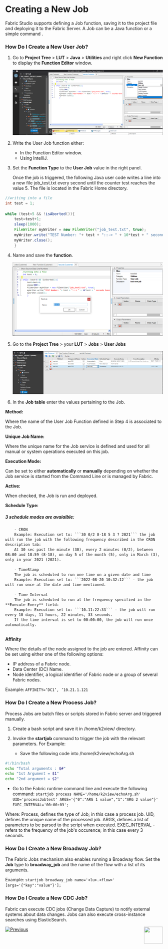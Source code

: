# Creating a New Job

Fabric Studio supports defining a Job function, saving it to the project file and deploying it to the Fabric Server. A Job can be a Java function or a simple command .

### How Do I Create a New User Job?

1. Go to **Project Tree** > **LUT** > **Java** > **Utilities** and right click **New Function** to display the **Function Editor** window.

   <img src="/articles/20_jobs_and_batch_services/images/03_jobs_and_batch_services_create_a_job_userjob.PNG">     

2. Write the User Job function either:
   -    In the Function Editor window.
   -    Using IntelliJ.
3. Set the **Function Type** to the **User Job** value in the right panel. 

   Once the job is triggered, the following Java user code writes a line into a new file job_test.txt every second until the counter test reaches the value 5. The file is located in the Fabric Home directory. 

```java
//writing into a file
int test = 1;

while (test<5 && !isAborted()){
	test=test+1;
	sleep(1000);
	FileWriter myWriter = new FileWriter("job_test.txt", true);
	myWriter.write("TEST Number: "+ test + "::-> " + 10*test + " seconds have been going on since start/n");
	myWriter.close();
	}
```
  
4. Name and save the **function**.

   <img src="/articles/20_jobs_and_batch_services/images/04_jobs_and_batch_services_create_a_job_userjob.PNG">
   

5. Go to the **Project Tree** > your **LUT** > **Jobs** > **User Jobs**

   <img src="/articles/20_jobs_and_batch_services/images/05_jobs_and_batch_services_create_a_job_userjob.PNG">  
   

6. In the **Job table** enter the values pertaining to the Job.


**Method:** 

Where the name of the User Job Function defined in Step 4 is associated to the Job.


**Unique Job Name:** 

Where the unique name for the Job service is defined and used for all manual or system operations executed on this job.


**Execution Mode:**

Can be set to either **automatically** or **manually** depending on whether the Job service is started from the Command Line or is managed by Fabric.


**Active:**

When checked, the Job is run and deployed.


**Schedule Type:** 

##### 3 schedule modes are avaialble: #####
```
	- CRON
	Example: Execution set to: ```30 0/2 8-18 5 3 ? 2021``` the job will run the job with the following frequency described in the CRON description tab:
	At 30 sec past the minute (30), every 2 minutes (0/2), between 08:00 and 18:59 (8-18), on day 5 of the month (5), only in March (3), only in year 2021 (2021).

	- TimeStamp
	The job is scheduled to run one time on a given date and time
	Example: Execution set to: ```2022-08-20 10:32:12``` - the job will run once at the date and time mentioned.

	- Time Interval
	The job is scheduled to run at the frequency specified in the **Execute Every** field:
	Example: Execution set to: ```10.11:22:33``` - the job will run every 10 days, 11 hours, 22 minutes, 33 seconds. 
	If the time interval is set to 00:00:00, the job will run once automatically.
	
```

**Affinity**

Where the details of the node assigned to the job are entered.  Affinity can be set using either one of the following options:
- IP address of a Fabric node.
- Data Center (DC) Name.
- Node identifier, a logical identifier of  Fabric node or a group of several Fabric nodes.

Example:
``` AFFINITY=’DC1’, ’10.21.1.121 ```


### How Do I Create a New Process Job?
Process Jobs are batch files or scripts stored in Fabric server and triggered manually.
1. Create a bash script and save it in /home/k2view/ directory.
2. Invoke the **startjob** command to trigger the job with the relevant parameters. 
   For Example:
  
   -  Save the following code into /home/k2view/echoArg.sh

```bash
#!/bin/bash
echo "Total arguments : $#"
echo "1st Argument = $1"
echo "2nd argument = $2"
```

   -  Go to the Fabric runtime command line and execute the following command:
```startjob process NAME='/home/k2view/echoArg.sh' UID='processJobtest' ARGS='{"0":"ARG 1 value","1":"ARG 2 value"}' EXEC_INTERVAL='00:00:03';```

   Where:
   Process, defines the type of Job; in this case a process job.
   UID, defines the unique name of the processed job.
   ARGS, defines a list of parameters to be parsed to the script when executed.
   EXEC_INTERVAL - refers to the frequency of the job's occurence; in this case every 3 seconds.


### How Do I Create a New Broadway Job?
The Fabric Jobs mechanism also enables running a Broadway flow.
Set the **Job** type to **broadway_job** and the name of the flow with a list of its arguments.

Example: 
```startjob broadway_job name='<lu>.<flow>' [args='{"key":"value"}'];```

### How Do I Create a New CDC Job?
Fabric can execute CDC jobs (Change Data Capture) to notify external systems about data changes. 
Jobs can also execute cross-instance searches using ElasticSearch.
 

[![Previous](/articles/images/Previous.png)](/articles/20_jobs_and_batch_services/02_jobs_flow_and_status.md)[<img align="right" width="60" height="54" src="/articles/images/Next.png">](/articles/20_jobs_and_batch_services/04_jobs_commands.md)


